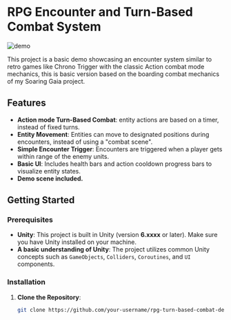 # RPG Encounter and Turn-Based Combat System

![demo](https://github.com/user-attachments/assets/385b8837-f5c4-45e4-b5b0-d218f1842362)

This project is a basic demo showcasing an encounter system similar to retro games like Chrono Trigger with the classic Action combat mode mechanics, this is basic version based on the boarding combat mechanics of my Soaring Gaia project.

## Features

- **Action mode Turn-Based Combat**: entity actions are based on a timer, instead of fixed turns.
- **Entity Movement**: Entities can move to designated positions during encounters, instead of using a "combat scene".
- **Simple Encounter Trigger**: Encounters are triggered when a player gets within range of the enemy units.
- **Basic UI**: Includes health bars and action cooldown progress bars to visualize entity states.
- **Demo scene included.**

## Getting Started

### Prerequisites
- **Unity**: This project is built in Unity (version **6.xxxx** or later). Make sure you have Unity installed on your machine.
- **A basic understanding of Unity**: The project utilizes common Unity concepts such as `GameObjects`, `Colliders`, `Coroutines`, and `UI` components.

### Installation

1. **Clone the Repository**:
   ```bash
   git clone https://github.com/your-username/rpg-turn-based-combat-demo.git
   
